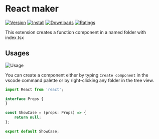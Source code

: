 # React maker


[![Version](https://vsmarketplacebadge.apphb.com/version/Qest-cz.react-maker.svg)](https://marketplace.visualstudio.com/items?itemName=Qest-cz.react-maker)
[![Install](https://vsmarketplacebadge.apphb.com/installs/Qest-cz.react-maker.svg)](https://marketplace.visualstudio.com/items?itemName=Qest-cz.react-maker)
[![Downloads](https://vsmarketplacebadge.apphb.com/downloads/Qest-cz.react-maker.svg)](https://marketplace.visualstudio.com/items?itemName=Qest-cz.react-maker)
[![Ratings](https://vsmarketplacebadge.apphb.com/rating-short/Qest-cz.react-maker.svg)](https://marketplace.visualstudio.com/items?itemName=Qest-cz.react-maker&ssr=false#review-details)

This extension creates a function component in a named folder with index.tsx

## Usages

![Usage](images/usage.gif)

You can create a component either by typing `Create component` in the vscode command palette or by right-clicking any folder in the tree view.

```js
import React from 'react';
        
interface Props {
}
        
const ShowCase = (props: Props) => {
    return null;
};
        
export default ShowCase;
```
